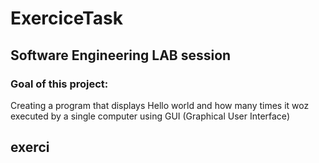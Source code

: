 # ExerciceTask
## Software Engineering LAB session
### Goal of this project:
Creating a program that displays Hello world and how many times it woz executed by a single computer using GUI (Graphical User Interface)


## exerci
